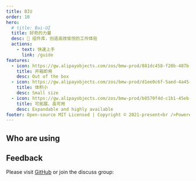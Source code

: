```yaml
---
title: BIU
order: 10
hero:
  # title: Bui-UI
  title: 好奇的力量
  desc: 📖 组件库，创造高效愉悦的工作体验
  actions:
    - text: 快速上手
      link: /guide
features:
  - icon: https://gw.alipayobjects.com/zos/bmw-prod/881dc458-f20b-407b-947a-95104b5ec82b/k79dm8ih_w144_h144.png
    title: 开箱即用
    desc: Out of the box
  - icon: https://gw.alipayobjects.com/zos/bmw-prod/d1ee0c6f-5aed-4a45-a507-339a4bfe076c/k7bjsocq_w144_h144.png
    title: 体积小
    desc: Small size
  - icon: https://gw.alipayobjects.com/zos/bmw-prod/b8570f4d-c1b1-45eb-a1da-abff53159967/kj9t990h_w144_h144.png
    title: 可拓展、高可用
    desc: Expandable and highly available
footer: Open-source MIT Licensed | Copyright © 2021-present<br />Powered by shide
---
```


## Who are using

## Feedback

Please visit [GitHub](https://github.com/shide-L/biuUI) or join the discuss group:
